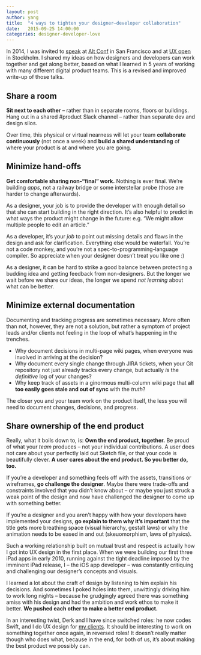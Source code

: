 ```yaml
---
layout: post
author: yang
title:  "4 ways to tighten your designer–developer collaboration"
date:   2015-09-25 14:00:00
categories: designer-developer-love
---
```


In 2014, I was invited to [speak](http://www.slideshare.net/yangmeyer/designers-developers-altconf-2014) at [Alt Conf](http://altconf.com) in San Francisco and at [UX open](http://uxopen.se) in Stockholm. I shared my ideas on how designers and developers can work together and get along better, based on what I learned in 5 years of working with many different digital product teams. This is a revised and improved write-up of those talks.

## Share a room

**Sit next to each other** – rather than in separate rooms, floors or buildings. Hang out in a shared #product Slack channel – rather than separate dev and design silos.

Over time, this physical or virtual nearness will let your team **collaborate continuously** (not once a week) and **build a shared understanding** of where your product is at and where you are going.

## Minimize hand-offs

**Get comfortable sharing non-“final” work.** Nothing is ever final. We’re building *apps*, not a railway bridge or some interstellar probe (those are harder to change afterwards).

As a designer, your job is to provide the developer with enough detail so that she can start building in the right direction. It’s also helpful to predict in what ways the product might change in the future: e.g. “We might allow multiple people to edit an article.”

As a developer, it’s your *job* to point out missing details and flaws in the design and ask for clarification. Everything else would be waterfall. You’re not a code monkey, and you’re not a spec-to-programming-language compiler. So appreciate when your designer doesn’t treat you like one :)

As a designer, it can be hard to strike a good balance between protecting a budding idea and getting feedback from non-designers. But the longer we wait before we share our ideas, the longer we spend *not learning* about what can be better.

## Minimize external documentation

Documenting and tracking progress are sometimes necessary. More often than not, however, they are not a solution, but rather a symptom of project leads and/or clients not feeling in the loop of what’s happening in the trenches.

- Why document decisions in multi-page wiki pages, when everyone was involved in arriving at the decision?
- Why document every single change through JIRA tickets, when your Git repository not just already tracks every change, but actually *is* the *definitive* log of your changes?
- Why keep track of assets in a ginormous multi-column wiki page that **all too easily goes stale and out of sync** with the *truth*?

The closer you and your team work on the product itself, the less you will need to document changes, decisions, and progress.

## Share ownership of the end product

Really, what it boils down to, is: **Own the end product, together.** Be proud of what your *team* produces – not your individual contributions. A user does not care about your perfectly laid out Sketch file, or that your code is beautifully clever. **A user cares about the end product. So you better do, too.**

If you’re a developer and something feels off with the assets, transitions or wireframes, **go challenge the designer**. Maybe there were trade-offs and constraints involved that you didn’t know about – or maybe you just struck a weak point of the design and now have challenged the designer to come up with something better.

If you’re a designer and you aren’t happy with how your developers have implemented your designs, **go explain to them why it’s important** that the title gets more breathing space (visual hierarchy, gestalt laws) or why the animation needs to be eased in and out (skeuomorphism, laws of physics).

Such a working relationship built on mutual trust and respect is actually how I got into UX design in the first place. When we were building our first three iPad apps in early 2010, running against the tight deadline imposed by the imminent iPad release, I – the iOS app developer – was constantly critiquing and challenging our designer’s concepts and visuals.

I learned a lot about the craft of design by listening to him explain his decisions. And sometimes I poked holes into them, unwittingly driving him to work long nights – because he grudgingly agreed there was something amiss with his design and had the ambition and work ethos to make it better. **We pushed each other to make a better end product.**

In an interesting twist, Derk and I have since switched roles: he now codes Swift, and I do UX design for [my clients](http://blog.yangmeyer.de/about). It should be interesting to work on something together once again, in reversed roles! It doesn’t really matter though who does what, because in the end, for both of us, it’s about making the best product we possibly can.

